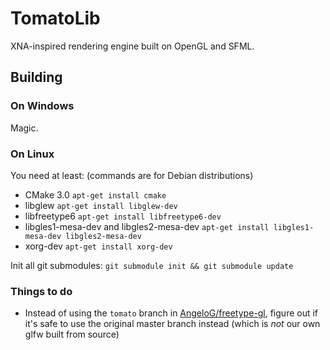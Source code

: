 # TomatoLib

XNA-inspired rendering engine built on OpenGL and SFML.

## Building

### On Windows

Magic.

### On Linux

You need at least: (commands are for Debian distributions)

* CMake 3.0 `apt-get install cmake`
* libglew `apt-get install libglew-dev`
* libfreetype6 `apt-get install libfreetype6-dev`
* libgles1-mesa-dev and libgles2-mesa-dev `apt-get install libgles1-mesa-dev libgles2-mesa-dev`
* xorg-dev `apt-get install xorg-dev`

Init all git submodules: `git submodule init && git submodule update`

### Things to do

* Instead of using the `tomato` branch in [AngeloG/freetype-gl](https://github.com/AngeloG/freetype-gl), figure out if it's safe to use the original master branch instead (which is *not* our own glfw built from source)
